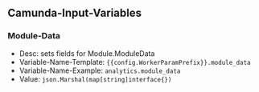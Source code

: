 
## Camunda-Input-Variables


### Module-Data

- Desc: sets fields for Module.ModuleData
- Variable-Name-Template: `{{config.WorkerParamPrefix}}.module_data`
- Variable-Name-Example: `analytics.module_data`
- Value: `json.Marshal(map[string]interface{})`

